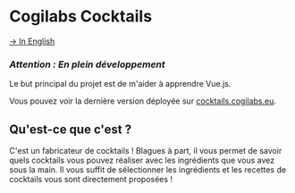 # Cogilabs Cocktails
[→ In English](/README.md)  

### ***Attention : En plein développement***

Le but principal du projet est de m'aider à apprendre Vue.js.

Vous pouvez voir la dernière version déployée sur [cocktails.cogilabs.eu](https://cocktails.cogilabs.eu).

## Qu'est-ce que c'est ?

C'est un fabricateur de cocktails !
Blagues à part, il vous permet de savoir quels cocktails vous pouvez réaliser avec les ingrédients que vous avez sous la main. Il vous suffit de sélectionner les ingrédients et les recettes de cocktails vous sont directement proposées !

